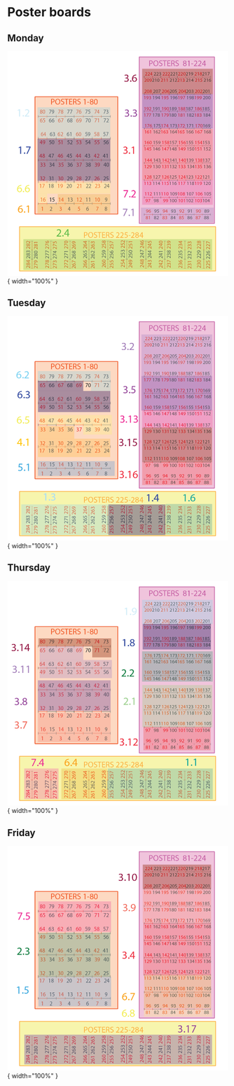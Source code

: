 # Poster boards

## Monday

![posters_Monday](img/IAVCEI25_Poster_map_Monday.png){ width="100%" }

## Tuesday

![posters_Tuesday](img/IAVCEI25_Poster_map_Tuesday.png){ width="100%" }

## Thursday

![posters_Thursday](img/IAVCEI25_Poster_map_Thursday.png){ width="100%" }

## Friday

![posters_Friday](img/IAVCEI25_Poster_map_Friday.png){ width="100%" }